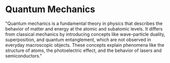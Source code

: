 # Quantum Mechanics

"Quantum mechanics is a fundamental theory in physics that describes the behavior of matter and energy at the atomic and subatomic levels. It differs from classical mechanics by introducing concepts like wave-particle duality, superposition, and quantum entanglement, which are not observed in everyday macroscopic objects. These concepts explain phenomena like the structure of atoms, the photoelectric effect, and the behavior of lasers and semiconductors."